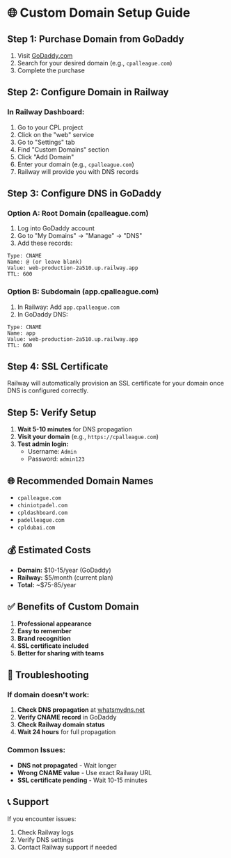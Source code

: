 # 🌐 **Custom Domain Setup Guide**

## **Step 1: Purchase Domain from GoDaddy**

1. Visit [GoDaddy.com](https://www.godaddy.com)
2. Search for your desired domain (e.g., `cpalleague.com`)
3. Complete the purchase

## **Step 2: Configure Domain in Railway**

### **In Railway Dashboard:**
1. Go to your CPL project
2. Click on the "web" service
3. Go to "Settings" tab
4. Find "Custom Domains" section
5. Click "Add Domain"
6. Enter your domain (e.g., `cpalleague.com`)
7. Railway will provide you with DNS records

## **Step 3: Configure DNS in GoDaddy**

### **Option A: Root Domain (cpalleague.com)**
1. Log into GoDaddy account
2. Go to "My Domains" → "Manage" → "DNS"
3. Add these records:

```
Type: CNAME
Name: @ (or leave blank)
Value: web-production-2a510.up.railway.app
TTL: 600
```

### **Option B: Subdomain (app.cpalleague.com)**
1. In Railway: Add `app.cpalleague.com`
2. In GoDaddy DNS:
```
Type: CNAME
Name: app
Value: web-production-2a510.up.railway.app
TTL: 600
```

## **Step 4: SSL Certificate**

Railway will automatically provision an SSL certificate for your domain once DNS is configured correctly.

## **Step 5: Verify Setup**

1. **Wait 5-10 minutes** for DNS propagation
2. **Visit your domain** (e.g., `https://cpalleague.com`)
3. **Test admin login:**
   - Username: `Admin`
   - Password: `admin123`

## **🌐 Recommended Domain Names**

- `cpalleague.com`
- `chiniotpadel.com`
- `cpldashboard.com`
- `padelleague.com`
- `cpldubai.com`

## **💰 Estimated Costs**

- **Domain:** $10-15/year (GoDaddy)
- **Railway:** $5/month (current plan)
- **Total:** ~$75-85/year

## **✅ Benefits of Custom Domain**

1. **Professional appearance**
2. **Easy to remember**
3. **Brand recognition**
4. **SSL certificate included**
5. **Better for sharing with teams**

## **🔧 Troubleshooting**

### **If domain doesn't work:**
1. **Check DNS propagation** at [whatsmydns.net](https://www.whatsmydns.net)
2. **Verify CNAME record** in GoDaddy
3. **Check Railway domain status**
4. **Wait 24 hours** for full propagation

### **Common Issues:**
- **DNS not propagated** - Wait longer
- **Wrong CNAME value** - Use exact Railway URL
- **SSL certificate pending** - Wait 10-15 minutes

## **📞 Support**

If you encounter issues:
1. Check Railway logs
2. Verify DNS settings
3. Contact Railway support if needed 